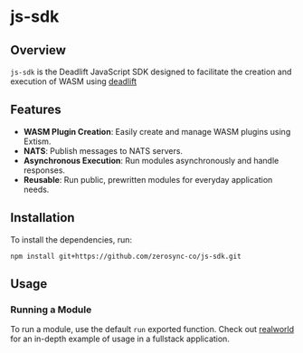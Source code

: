 # js-sdk

## Overview

`js-sdk` is the Deadlift JavaScript SDK designed to facilitate the creation and execution of WASM using [deadlift](https://github.com/zerosync-co/deadlift)

## Features

- **WASM Plugin Creation**: Easily create and manage WASM plugins using Extism.
- **NATS**: Publish messages to NATS servers.
- **Asynchronous Execution**: Run modules asynchronously and handle responses.
- **Reusable**: Run public, prewritten modules for everyday application needs.

## Installation

To install the dependencies, run:

```
npm install git+https://github.com/zerosync-co/js-sdk.git
```

## Usage

### Running a Module
To run a module, use the default `run` exported function. Check out [realworld](https://github.com/zerosync-co/realworld-deadlift-example) for an in-depth example of usage in a fullstack application.
